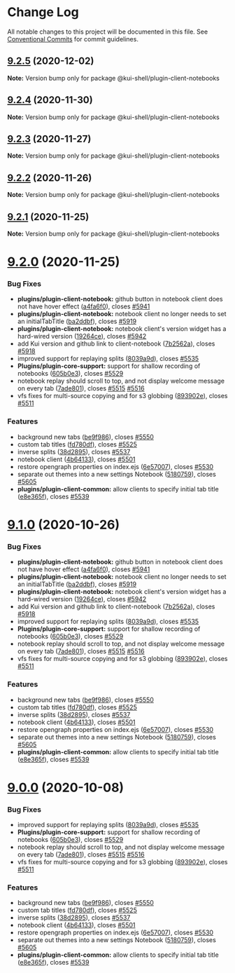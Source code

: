# Change Log

All notable changes to this project will be documented in this file.
See [Conventional Commits](https://conventionalcommits.org) for commit guidelines.

## [9.2.5](https://github.com/IBM/kui/compare/v9.2.4...v9.2.5) (2020-12-02)

**Note:** Version bump only for package @kui-shell/plugin-client-notebooks

## [9.2.4](https://github.com/IBM/kui/compare/v9.2.3...v9.2.4) (2020-11-30)

**Note:** Version bump only for package @kui-shell/plugin-client-notebooks

## [9.2.3](https://github.com/IBM/kui/compare/v9.2.2...v9.2.3) (2020-11-27)

**Note:** Version bump only for package @kui-shell/plugin-client-notebooks

## [9.2.2](https://github.com/IBM/kui/compare/v9.2.1...v9.2.2) (2020-11-26)

**Note:** Version bump only for package @kui-shell/plugin-client-notebooks

## [9.2.1](https://github.com/IBM/kui/compare/v9.2.0...v9.2.1) (2020-11-25)

**Note:** Version bump only for package @kui-shell/plugin-client-notebooks

# [9.2.0](https://github.com/IBM/kui/compare/v4.5.0...v9.2.0) (2020-11-25)

### Bug Fixes

- **plugins/plugin-client-notebook:** github button in notebook client does not have hover effect ([a4fa6f0](https://github.com/IBM/kui/commit/a4fa6f0)), closes [#5941](https://github.com/IBM/kui/issues/5941)
- **plugins/plugin-client-notebook:** notebook client no longer needs to set an initialTabTitle ([ba2ddbf](https://github.com/IBM/kui/commit/ba2ddbf)), closes [#5919](https://github.com/IBM/kui/issues/5919)
- **plugins/plugin-client-notebook:** notebook client's version widget has a hard-wired version ([19264ce](https://github.com/IBM/kui/commit/19264ce)), closes [#5942](https://github.com/IBM/kui/issues/5942)
- add Kui version and github link to client-notebook ([7b2562a](https://github.com/IBM/kui/commit/7b2562a)), closes [#5918](https://github.com/IBM/kui/issues/5918)
- improved support for replaying splits ([8039a9d](https://github.com/IBM/kui/commit/8039a9d)), closes [#5535](https://github.com/IBM/kui/issues/5535)
- **Plugins/plugin-core-support:** support for shallow recording of notebooks ([605b0e3](https://github.com/IBM/kui/commit/605b0e3)), closes [#5529](https://github.com/IBM/kui/issues/5529)
- notebook replay should scroll to top, and not display welcome message on every tab ([7ade801](https://github.com/IBM/kui/commit/7ade801)), closes [#5515](https://github.com/IBM/kui/issues/5515) [#5516](https://github.com/IBM/kui/issues/5516)
- vfs fixes for multi-source copying and for s3 globbing ([893902e](https://github.com/IBM/kui/commit/893902e)), closes [#5511](https://github.com/IBM/kui/issues/5511)

### Features

- background new tabs ([be9f986](https://github.com/IBM/kui/commit/be9f986)), closes [#5550](https://github.com/IBM/kui/issues/5550)
- custom tab titles ([fd780df](https://github.com/IBM/kui/commit/fd780df)), closes [#5525](https://github.com/IBM/kui/issues/5525)
- inverse splits ([38d2895](https://github.com/IBM/kui/commit/38d2895)), closes [#5537](https://github.com/IBM/kui/issues/5537)
- notebook client ([4b64133](https://github.com/IBM/kui/commit/4b64133)), closes [#5501](https://github.com/IBM/kui/issues/5501)
- restore opengraph properties on index.ejs ([6e57007](https://github.com/IBM/kui/commit/6e57007)), closes [#5530](https://github.com/IBM/kui/issues/5530)
- separate out themes into a new settings Notebook ([5180759](https://github.com/IBM/kui/commit/5180759)), closes [#5605](https://github.com/IBM/kui/issues/5605)
- **plugins/plugin-client-common:** allow clients to specify initial tab title ([e8e365f](https://github.com/IBM/kui/commit/e8e365f)), closes [#5539](https://github.com/IBM/kui/issues/5539)

# [9.1.0](https://github.com/IBM/kui/compare/v4.5.0...v9.1.0) (2020-10-26)

### Bug Fixes

- **plugins/plugin-client-notebook:** github button in notebook client does not have hover effect ([a4fa6f0](https://github.com/IBM/kui/commit/a4fa6f0)), closes [#5941](https://github.com/IBM/kui/issues/5941)
- **plugins/plugin-client-notebook:** notebook client no longer needs to set an initialTabTitle ([ba2ddbf](https://github.com/IBM/kui/commit/ba2ddbf)), closes [#5919](https://github.com/IBM/kui/issues/5919)
- **plugins/plugin-client-notebook:** notebook client's version widget has a hard-wired version ([19264ce](https://github.com/IBM/kui/commit/19264ce)), closes [#5942](https://github.com/IBM/kui/issues/5942)
- add Kui version and github link to client-notebook ([7b2562a](https://github.com/IBM/kui/commit/7b2562a)), closes [#5918](https://github.com/IBM/kui/issues/5918)
- improved support for replaying splits ([8039a9d](https://github.com/IBM/kui/commit/8039a9d)), closes [#5535](https://github.com/IBM/kui/issues/5535)
- **Plugins/plugin-core-support:** support for shallow recording of notebooks ([605b0e3](https://github.com/IBM/kui/commit/605b0e3)), closes [#5529](https://github.com/IBM/kui/issues/5529)
- notebook replay should scroll to top, and not display welcome message on every tab ([7ade801](https://github.com/IBM/kui/commit/7ade801)), closes [#5515](https://github.com/IBM/kui/issues/5515) [#5516](https://github.com/IBM/kui/issues/5516)
- vfs fixes for multi-source copying and for s3 globbing ([893902e](https://github.com/IBM/kui/commit/893902e)), closes [#5511](https://github.com/IBM/kui/issues/5511)

### Features

- background new tabs ([be9f986](https://github.com/IBM/kui/commit/be9f986)), closes [#5550](https://github.com/IBM/kui/issues/5550)
- custom tab titles ([fd780df](https://github.com/IBM/kui/commit/fd780df)), closes [#5525](https://github.com/IBM/kui/issues/5525)
- inverse splits ([38d2895](https://github.com/IBM/kui/commit/38d2895)), closes [#5537](https://github.com/IBM/kui/issues/5537)
- notebook client ([4b64133](https://github.com/IBM/kui/commit/4b64133)), closes [#5501](https://github.com/IBM/kui/issues/5501)
- restore opengraph properties on index.ejs ([6e57007](https://github.com/IBM/kui/commit/6e57007)), closes [#5530](https://github.com/IBM/kui/issues/5530)
- separate out themes into a new settings Notebook ([5180759](https://github.com/IBM/kui/commit/5180759)), closes [#5605](https://github.com/IBM/kui/issues/5605)
- **plugins/plugin-client-common:** allow clients to specify initial tab title ([e8e365f](https://github.com/IBM/kui/commit/e8e365f)), closes [#5539](https://github.com/IBM/kui/issues/5539)

# [9.0.0](https://github.com/IBM/kui/compare/v4.5.0...v9.0.0) (2020-10-08)

### Bug Fixes

- improved support for replaying splits ([8039a9d](https://github.com/IBM/kui/commit/8039a9d)), closes [#5535](https://github.com/IBM/kui/issues/5535)
- **Plugins/plugin-core-support:** support for shallow recording of notebooks ([605b0e3](https://github.com/IBM/kui/commit/605b0e3)), closes [#5529](https://github.com/IBM/kui/issues/5529)
- notebook replay should scroll to top, and not display welcome message on every tab ([7ade801](https://github.com/IBM/kui/commit/7ade801)), closes [#5515](https://github.com/IBM/kui/issues/5515) [#5516](https://github.com/IBM/kui/issues/5516)
- vfs fixes for multi-source copying and for s3 globbing ([893902e](https://github.com/IBM/kui/commit/893902e)), closes [#5511](https://github.com/IBM/kui/issues/5511)

### Features

- background new tabs ([be9f986](https://github.com/IBM/kui/commit/be9f986)), closes [#5550](https://github.com/IBM/kui/issues/5550)
- custom tab titles ([fd780df](https://github.com/IBM/kui/commit/fd780df)), closes [#5525](https://github.com/IBM/kui/issues/5525)
- inverse splits ([38d2895](https://github.com/IBM/kui/commit/38d2895)), closes [#5537](https://github.com/IBM/kui/issues/5537)
- notebook client ([4b64133](https://github.com/IBM/kui/commit/4b64133)), closes [#5501](https://github.com/IBM/kui/issues/5501)
- restore opengraph properties on index.ejs ([6e57007](https://github.com/IBM/kui/commit/6e57007)), closes [#5530](https://github.com/IBM/kui/issues/5530)
- separate out themes into a new settings Notebook ([5180759](https://github.com/IBM/kui/commit/5180759)), closes [#5605](https://github.com/IBM/kui/issues/5605)
- **plugins/plugin-client-common:** allow clients to specify initial tab title ([e8e365f](https://github.com/IBM/kui/commit/e8e365f)), closes [#5539](https://github.com/IBM/kui/issues/5539)
